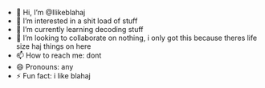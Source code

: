 - 👋 Hi, I’m @Ilikeblahaj
- 👀 I’m interested in a shit load of stuff
- 🌱 I’m currently learning decoding stuff
- 💞️ I’m looking to collaborate on nothing, i only got this because theres life size haj things on here
- 📫 How to reach me: dont
- 😄 Pronouns: any
- ⚡ Fun fact: i like blahaj

<!---
Ilikeblahaj/Ilikeblahaj is a ✨ special ✨ repository because its `README.md` (this file) appears on your GitHub profile.
You can click the Preview link to take a look at your changes.
--->
